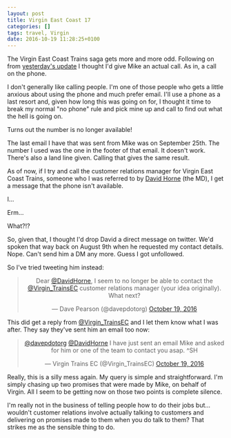 ```yaml
---
layout: post
title: Virgin East Coast 17
categories: []
tags: travel, Virgin
date: 2016-10-19 11:28:25+0100
---
```


The Virgin East Coast Trains saga gets more and more odd. Following on from
[yesterday's update](/2016/10/18/virgin_east_coast_16.html) I thought I'd
give Mike an actual call. As in, a call on the phone.

I don't generally like calling people. I'm one of those people who gets a
little anxious about using the phone and much prefer email. I'll use a phone
as a last resort and, given how long this was going on for, I thought it
time to break my normal "no phone" rule and pick mine up and call to find
out what the hell is going on.

Turns out the number is no longer available!

The last email I have that was sent from Mike was on September 25th. The
number I used was the one in the footer of that email. It doesn't work.
There's also a land line given. Calling that gives the same result.

As of now, if I try and call the customer relations manager for Virgin East
Coast Trains, someone who I was referred to
by [David Horne](https://twitter.com/DavidHorne) (the MD), I get a message
that the phone isn't available.

I...

Erm...

What?!?

So, given that, I thought I'd drop David a direct message on twitter. We'd
spoken that way back on August 9th when he requested my contact details.
Nope. Can't send him a DM any more. Guess I got unfollowed.

So I've tried tweeting him instead:

<center>
<blockquote class="twitter-tweet" data-lang="en"><p lang="en" dir="ltr">Dear <a href="https://twitter.com/DavidHorne">@DavidHorne</a>, I seem to no longer be able to contact the <a href="https://twitter.com/Virgin_TrainsEC">@Virgin_TrainsEC</a> customer relations manager (your idea originally). What next?</p>&mdash; Dave Pearson (@davepdotorg) <a href="https://twitter.com/davepdotorg/status/788687898111516672">October 19, 2016</a></blockquote>
<script async src="//platform.twitter.com/widgets.js"
charset="utf-8"></script>
</center>

This did get a reply
from [@Virgin_TrainsEC](https://twitter.com/Virgin_TrainsEC) and I let them
know what I was after. They say they've sent him an email too now:

<center>
<blockquote class="twitter-tweet" data-partner="tweetdeck"><p lang="en" dir="ltr"><a href="https://twitter.com/davepdotorg">@davepdotorg</a> <a href="https://twitter.com/DavidHorne">@DavidHorne</a> I have just sent an email Mike and asked for him or one of the team to contact you asap. ^SH</p>&mdash; Virgin Trains EC (@Virgin_TrainsEC) <a href="https://twitter.com/Virgin_TrainsEC/status/788691702265552896">October 19, 2016</a></blockquote>
<script async src="//platform.twitter.com/widgets.js"
charset="utf-8"></script>
</center>

Really, this is a silly mess again. My query is simple and straightforward.
I'm simply chasing up two promises that were made by Mike, on behalf of
Virgin. All I seem to be getting now on those two points is complete
silence.

I'm really not in the business of telling people how to do their jobs but...
wouldn't customer relations involve actually talking to customers and
delivering on promises made to them when you do talk to them? That strikes
me as the sensible thing to do.

[//]: # (2016-10-19-virgin_east_coast_17.md ends here)
